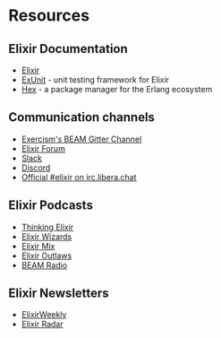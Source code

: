 # Resources

## Elixir Documentation

* [Elixir](https://hexdocs.pm/elixir/)
* [ExUnit](https://hexdocs.pm/ex_unit/ExUnit.html) - unit testing framework for Elixir
* [Hex](https://hex.pm/) - a package manager for the Erlang ecosystem

## Communication channels

* [Exercism's BEAM Gitter Channel](https://gitter.im/exercism/xerlang)
* [Elixir Forum](https://elixirforum.com/)
* [Slack](https://elixir-slackin.herokuapp.com/)
* [Discord](https://discord.gg/elixir)
* [Official #elixir on irc.libera.chat](irc://irc.libera.chat/elixir)

## Elixir Podcasts

- [Thinking Elixir](https://thinkingelixir.com/the-podcast/)
- [Elixir Wizards](https://smartlogic.io/podcast/elixir-wizards/)
- [Elixir Mix](https://devchat.tv/elixir-mix/)
- [Elixir Outlaws](https://elixiroutlaws.com/)
- [BEAM Radio](https://www.beamrad.io/)

## Elixir Newsletters

- [ElixirWeekly](https://elixirweekly.net/)
- [Elixir Radar](https://elixir-radar.com/)
